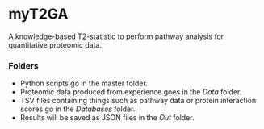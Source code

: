 # myT2GA
A knowledge-based T2-statistic to perform pathway analysis for quantitative proteomic data.

### Folders
- Python scripts go in the master folder.
- Proteomic data produced from experience goes in the *Data* folder.
- TSV files containing things such as pathway data or protein interaction scores go in the *Databases* folder.
- Results will be saved as JSON files in the *Out* folder.
